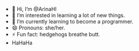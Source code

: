 - 👋 Hi, I’m @ArinaHl
- 👀 I’m interested in learning a lot of new things.
- 🌱 I’m currently learning to become a programmer.
- 😄 Pronouns: she/her.
- ⚡ Fun fact: hedgehogs breathe butt.
- HaHaHa

<!---
ArinaHl/ArinaHl is a ✨ special ✨ repository because its `README.md` (this file) appears on your GitHub profile.
You can click the Preview link to take a look at your changes.
--->
